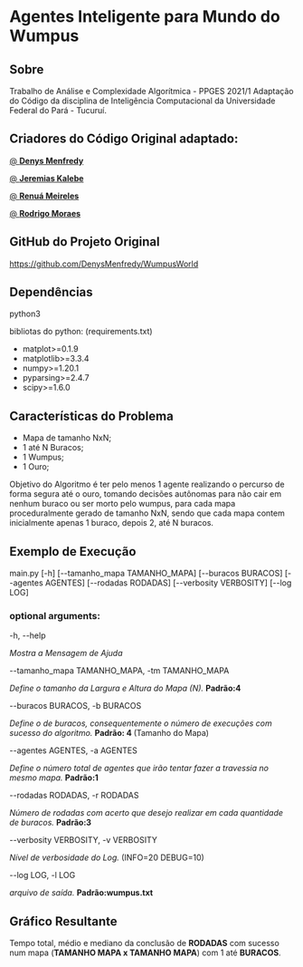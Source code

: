 # Agentes Inteligente para Mundo do Wumpus
## Sobre
Trabalho de Análise e Complexidade Algorítmica - PPGES 2021/1 Adaptação do Código da disciplina de Inteligência Computacional da Universidade Federal do Pará - Tucuruí.

## Criadores do Código Original adaptado:
[@ **Denys Menfredy**](/DenysMenfredy)

[@ **Jeremias Kalebe**](/jkalebe)

[@ **Renuá Meireles**](/Renua-Meireles)

[@ **Rodrigo Moraes**](/Driguss)

## GitHub do Projeto Original
https://github.com/DenysMenfredy/WumpusWorld

## Dependências
python3

bibliotas do python: (requirements.txt)

- matplot>=0.1.9
- matplotlib>=3.3.4
- numpy>=1.20.1
- pyparsing>=2.4.7
- scipy>=1.6.0


## Características do Problema
- Mapa de tamanho NxN;
- 1 até N Buracos;
- 1 Wumpus;
- 1 Ouro;

 Objetivo do Algoritmo é ter pelo menos 1 agente realizando o percurso de forma segura até o ouro, tomando decisões autônomas para não cair em nenhum buraco ou ser morto pelo wumpus, para cada mapa proceduralmente gerado de tamanho NxN, sendo que cada mapa contem inicialmente apenas 1 buraco, depois 2, até N buracos.

## Exemplo de Execução
main.py [-h] [--tamanho_mapa TAMANHO_MAPA] [--buracos BURACOS] [--agentes AGENTES] [--rodadas RODADAS] [--verbosity VERBOSITY] [--log LOG]

### optional arguments:

  -h, --help
  
  <i>Mostra a Mensagem de Ajuda</i>
  
  
  --tamanho_mapa TAMANHO_MAPA, -tm TAMANHO_MAPA
  
  <i>Define o tamanho da Largura e Altura do Mapa (N).</i> <strong>Padrão:4</strong>
  
  
  --buracos BURACOS, -b BURACOS
   
   <i>Define o de buracos, consequentemente o número de execuções com sucesso do algoritmo.</i> <strong>Padrão: 4 </strong> (Tamanho do Mapa)
  
  
  --agentes AGENTES, -a AGENTES
  
   <i>Define o número total de agentes que irão tentar fazer a travessia no mesmo mapa.</i> <strong>Padrão:1</strong>
  
  
  --rodadas RODADAS, -r RODADAS
  
   <i>Número de rodadas com acerto que desejo realizar em cada quantidade de buracos.</i> <strong>Padrão:3</strong>
  
  
  --verbosity VERBOSITY, -v VERBOSITY
   
   <i>Nível de verbosidade do Log.</i> (INFO=20 DEBUG=10)
  
  
  --log LOG, -l LOG
   
   <i>arquivo de saída.</i> <strong>Padrão:wumpus.txt</strong>
  
## Gráfico Resultante
Tempo total, médio e mediano da conclusão de <strong>RODADAS</strong> com sucesso num mapa (<strong>TAMANHO MAPA x TAMANHO MAPA</strong>) com 1 até <strong>BURACOS</strong>.
